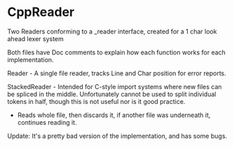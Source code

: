 # CppReader
Two Readers conforming to a _reader interface, created for a 1 char look ahead lexer system

Both files have Doc comments to explain how each function works for each implementation.

Reader - A single file reader, tracks Line and Char position for error reports.

StackedReader - Intended for C-style import systems where new files can be spliced in the middle. Unfortunately cannot be used to split individual tokens in half, though this is not useful nor is it good practice.
- Reads whole file, then discards it, if another file was underneath it, continues reading it.

Update: It's a pretty bad version of the implementation, and has some bugs.
